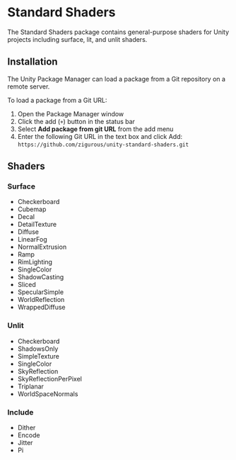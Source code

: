 # Standard Shaders

The Standard Shaders package contains general-purpose shaders for Unity projects including surface, lit, and unlit shaders.

## Installation

The Unity Package Manager can load a package from a Git repository on a remote server.

To load a package from a Git URL:

1. Open the Package Manager window
2. Click the add (`+`) button in the status bar
3. Select **Add package from git URL** from the add menu
4. Enter the following Git URL in the text box and click Add:
   `https://github.com/zigurous/unity-standard-shaders.git`

## Shaders

### Surface

- Checkerboard
- Cubemap
- Decal
- DetailTexture
- Diffuse
- LinearFog
- NormalExtrusion
- Ramp
- RimLighting
- SingleColor
- ShadowCasting
- Sliced
- SpecularSimple
- WorldReflection
- WrappedDiffuse

### Unlit

- Checkerboard
- ShadowsOnly
- SimpleTexture
- SingleColor
- SkyReflection
- SkyReflectionPerPixel
- Triplanar
- WorldSpaceNormals

### Include

- Dither
- Encode
- Jitter
- Pi
